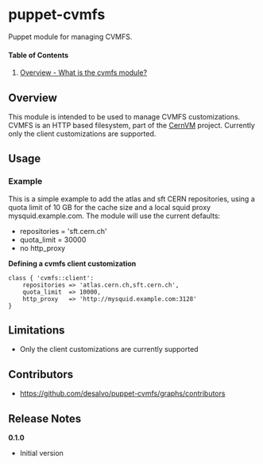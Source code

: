 puppet-cvmfs
======

Puppet module for managing CVMFS.

#### Table of Contents
1. [Overview - What is the cvmfs module?](#overview)

Overview
--------

This module is intended to be used to manage CVMFS customizations. CVMFS is an HTTP based filesystem,
part of the [CernVM](http://cernvm.cern.ch) project.
Currently only the client customizations are supported.

Usage
-----

### Example

This is a simple example to add the atlas and sft CERN repositories, using a quota limit of 10 GB for the cache
size and a local squid proxy mysquid.example.com. The module will use the current defaults:

* repositories = 'sft.cern.ch'
* quota_limit = 30000
* no http_proxy

**Defining a cvmfs client customization**

```cvmfs
class { 'cvmfs::client':
    repositories => 'atlas.cern.ch,sft.cern.ch',
    quota_limit  => 10000,
    http_proxy   => 'http://mysquid.example.com:3128'
}
```

Limitations
------------

* Only the client customizations are currently supported

Contributors
------------

* https://github.com/desalvo/puppet-cvmfs/graphs/contributors

Release Notes
-------------

**0.1.0**

* Initial version
